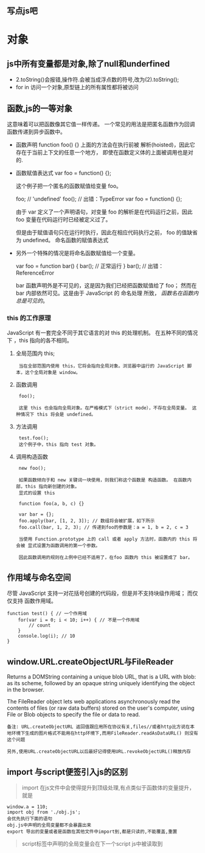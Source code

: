 ## 写点js吧 

对象 
===
js中所有变量都是对象,除了null和underfined
---------------

  * 2.toString()会报错,操作符.会被当成浮点数的符号,改为(2).toString();
  * for in 访问一个对象,原型链上的所有属性都将被访问

函数,js的一等对象 
------------

这意味着可以把函数像其它值一样传递。 一个常见的用法是把匿名函数作为回调函数传递到异步函数中。

* 函数声明
    function foo() {}
    上面的方法会在执行前被 解析(hoisted)，因此它存在于当前上下文的任意一个地方， 即使在函数定义体的上面被调用也是对的.

* 函数赋值表达式
    var foo = function() {};

  这个例子把一个匿名的函数赋值给变量 foo。

  foo; // 'undefined'
  foo(); // 出错：TypeError
  var foo = function() {};

    由于 var 定义了一个声明语句，对变量 foo 的解析是在代码运行之前，因此 foo 变量在代码运行时已经被定义过了。

    但是由于赋值语句只在运行时执行，因此在相应代码执行之前， foo 的值缺省为 undefined。
    命名函数的赋值表达式

* 另外一个特殊的情况是将命名函数赋值给一个变量。

    var foo = function bar() {
        bar(); // 正常运行
    }
    bar(); // 出错：ReferenceError

  bar 函数声明外是不可见的，这是因为我们已经把函数赋值给了 foo； 然而在 bar 内部依然可见。这是由于 JavaScript 的 命名处理      所致， *函数名在函数内总是可见的*。
  
 
 ### this 的工作原理 ###

JavaScript 有一套完全不同于其它语言的对 this 的处理机制。 在五种不同的情况下 ，this 指向的各不相同。


1. 全局范围内 this;

        当在全部范围内使用 this，它将会指向全局对象。浏览器中运行的 JavaScript 脚本，这个全局对象是 window。

2. 函数调用

        foo();

        这里 this 也会指向全局对象。在严格模式下（strict mode），不存在全局变量。 这种情况下 this 将会是 undefined。
        
3. 方法调用

        test.foo(); 
        这个例子中，this 指向 test 对象。

4. 调用构造函数

        new foo(); 

        如果函数倾向于和 new 关键词一块使用，则我们称这个函数是 构造函数。 在函数内部，this 指向新创建的对象。
        显式的设置 this

        function foo(a, b, c) {}

        var bar = {};
        foo.apply(bar, [1, 2, 3]); // 数组将会被扩展，如下所示
        foo.call(bar, 1, 2, 3); // 传递到foo的参数是：a = 1, b = 2, c = 3

        当使用 Function.prototype 上的 call 或者 apply 方法时，函数内的 this 将会被 显式设置为函数调用的第一个参数。

        因此函数调用的规则在上例中已经不适用了，在foo 函数内 this 被设置成了 bar。

  





作用域与命名空间 
---

尽管 JavaScript 支持一对花括号创建的代码段，但是并不支持块级作用域； 而仅仅支持 函数作用域。

    function test() { // 一个作用域
        for(var i = 0; i < 10; i++) { // 不是一个作用域
            // count
        }
        console.log(i); // 10
    }


  
window.URL.createObjectURL与FileReader
---
<blink>Returns a DOMString containing a unique blob URL, that is a URL with blob: as its scheme, followed by an opaque string uniquely identifying the object in the browser.</blink>

The FileReader object lets web applications asynchronously read the contents of files (or raw data buffers) stored on the user's computer, using File or Blob objects to specify the file or data to read.

    备注: URL.createObjectURL 返回值跟应用所在协议有关,files//或者http比方说在本地环境下生成的图片格式不能用在http环境下,而用FileReader.readAsDataURL() 则没有这个问题

    另外,使用URL.createObjectURL以后最好记得使用URL.revokeObjectURL()释放内存


## import 与script便签引入js的区别 ##

> import 在js文件中会使得提升到顶级处理,有点类似于函数体的变量提升，就是
    
    window.a = 110;
    import obj from './obj.js';
    会优先执行下面的语句
    obj.js中声明的全局变量都不会暴露出来
    export 导出的变量或者是函数在其他文件中import到,都是只读的,不能覆盖,重置

> script标签中声明的全局变量会在下一个script js中被读取到


